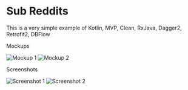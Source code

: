 # Sub Reddits
This is a very simple example of Kotlin, MVP, Clean, RxJava, Dagger2, Retrofit2, DBFlow

Mockups

![Mockup 1](https://cdn.rawgit.com/MaxCruz/sub_reddits/master/images/mockup_1_list.jpg)
![Mockup 2](https://cdn.rawgit.com/MaxCruz/sub_reddits/master/images/mockup_2_detail.jpg)

Screenshots

![Screenshot 1](https://cdn.rawgit.com/MaxCruz/sub_reddits/master/images/screenshot_1_list.png)
![Screenshot 2](https://cdn.rawgit.com/MaxCruz/sub_reddits/master/images/screenshot_2_detail.png)
